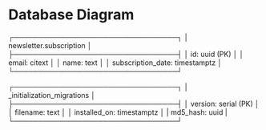 # Database Diagram

┌─────────────────────────────────┐
│  newsletter.subscription        │
├─────────────────────────────────┤
│  id: uuid (PK)                  │
│  email: citext                  │
│  name: text                     │
│  subscription_date: timestamptz │
└─────────────────────────────────┘

┌─────────────────────────────────┐
│  _initialization_migrations     │
├─────────────────────────────────┤
│  version: serial (PK)           │
│  filename: text                 │
│  installed_on: timestamptz      │
|  md5_hash: uuid                 |
└─────────────────────────────────┘
